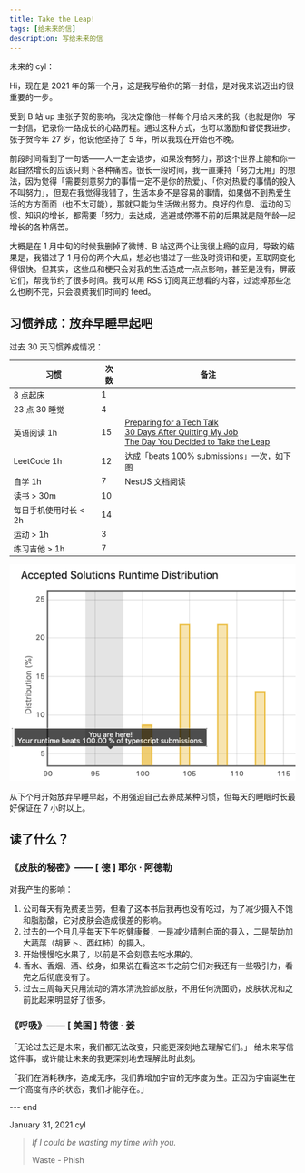 ```yaml
---
title: Take the Leap!
tags: [给未来的信]
description: 写给未来的信
---
```


未来的 cyl：

Hi，现在是 2021 年的第一个月，这是我写给你的第一封信，是对我来说迈出的很重要的一步。

受到 B 站 up 主张子贺的影响，我决定像他一样每个月给未来的我（也就是你）写一封信，记录你一路成长的心路历程。通过这种方式，也可以激励和督促我进步。张子贺今年 27 岁，他说他坚持了 5 年，所以我现在开始也不晚。

前段时间看到了一句话——人一定会退步，如果没有努力，那这个世界上能和你一起自然增长的应该只剩下各种痛苦。很长一段时间，我一直秉持「努力无用」的想法，因为觉得「需要刻意努力的事情一定不是你的热爱」、「你对热爱的事情的投入不叫努力」，但现在我觉得我错了，生活本身不是容易的事情，如果做不到热爱生活的方方面面（也不太可能），那就只能为生活做出努力。良好的作息、运动的习惯、知识的增长，都需要「努力」去达成，逃避或停滞不前的后果就是随年龄一起增长的各种痛苦。

大概是在 1 月中旬的时候我删掉了微博、B 站这两个让我很上瘾的应用，导致的结果是，我错过了 1 月份的两个大瓜，想必也错过了一些及时资讯和梗，互联网变化得很快。但其实，这些瓜和梗只会对我的生活造成一点点影响，甚至是没有，屏蔽它们，帮我节约了很多时间。我可以用 RSS 订阅真正想看的内容，过滤掉那些怎么也刷不完，只会浪费我们时间的 feed。

## 习惯养成：放弃早睡早起吧

过去 30 天习惯养成情况：

| 习惯                  | 次数 | 备注                                                         |
| --------------------- | ---- | ------------------------------------------------------------ |
| 8 点起床              | 1    |                                                              |
| 23 点 30 睡觉         | 4    |                                                              |
| 英语阅读 1h           | 15   | [Preparing for a Tech Talk](/docs/English-Learning/doc1)<br />[30 Days After Quitting My Job](/docs/English-Learning/doc2)<br />[The Day You Decided to Take the Leap](/docs/English-Learning/doc3) |
| LeetCode 1h           | 12   | 达成「beats 100% submissions」一次，如下图                   |
| 自学 1h               | 7    | NestJS 文档阅读                                              |
| 读书 > 30m            | 10   |                                                              |
| 每日手机使用时长 < 2h | 14   |                                                              |
| 运动 > 1h             | 3    |                                                              |
| 练习吉他 > 1h         | 7    |                                                              |

![达成「beats 100% submissions」一次](/Letter.assets/leetcode-100.png)

从下个月开始放弃早睡早起，不用强迫自己去养成某种习惯，但每天的睡眠时长最好保证在 7 小时以上。

## 读了什么？

### 《皮肤的秘密》—— [ 德 ] 耶尔 · 阿德勒   

对我产生的影响：

1. 公司每天有免费麦当劳，但看了这本书后我再也没有吃过，为了减少摄入不饱和脂肪酸，它对皮肤会造成很差的影响。
2. 过去的一个月几乎每天下午吃健康餐，一是减少精制白面的摄入，二是帮助加大蔬菜（胡萝卜、西红柿）的摄入。
3. 开始慢慢吃水果了，以前是不会刻意去吃水果的。
4. 香水、香烟、酒、纹身，如果说在看这本书之前它们对我还有一些吸引力，看完之后彻底没有了。
5. 过去三周每天只用流动的清水清洗脸部皮肤，不用任何洗面奶，皮肤状况和之前比起来明显好了很多。

### 《呼吸》—— [ 美国 ] 特德 · 姜

「无论过去还是未来，我们都无法改变，只能更深刻地去理解它们。」
给未来写信这件事，或许能让未来的我更深刻地去理解此时此刻。

「我们在消耗秩序，造成无序，我们靠增加宇宙的无序度为生。正因为宇宙诞生在一个高度有序的状态，我们才能存在。」


--- end

January 31, 2021
cyl


> *If I could be wasting my time with you.*
>
> Waste - Phish


